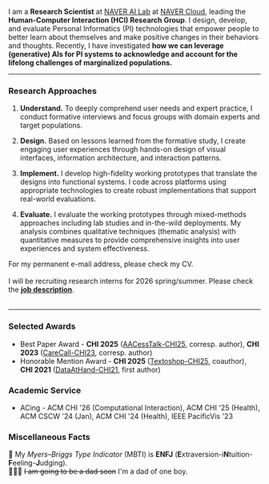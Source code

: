 I am a **Research Scientist** at <a href="https://clova.ai/ai-research" target="_blank" class="naver">NAVER AI Lab</a> at [NAVER Cloud](https://www.navercloudcorp.com/en/), leading the **Human-Computer Interaction (HCI) Research Group**. I design, develop, and evaluate Personal Informatics (PI) technologies that empower people to better learn about themselves and make positive changes in their behaviors and thoughts. Recently, I have investigated **how we can leverage (generative) AIs for PI systems to acknowledge and account for the lifelong challenges of marginalized populations.**

***

### Research Approaches
1. <b>Understand.</b> To deeply comprehend user needs and expert practice, I conduct formative interviews and focus groups with domain experts and target populations.

1. <b>Design.</b> Based on lessons learned from the formative study, I create engaging user experiences through hands-on design of visual interfaces, information architecture, and interaction patterns.

1. <b>Implement.</b> I develop high-fidelity working prototypes that translate the designs into functional systems. I code across platforms using appropriate technologies to create robust implementations that support real-world evaluations.

1. <b>Evaluate.</b> I evaluate the working prototypes through mixed-methods approaches including lab studies and in-the-wild deployments. My analysis combines qualitative techniques (thematic analysis) with quantitative measures to provide comprehensive insights into user experiences and system effectiveness.




<div class="badge announcement">For my permanent e-mail address, please check my CV.</div>
<br/>

<div class="badge important">I will be recruiting research interns for 2026 spring/summer. Please check the <a href="/internship#2026-spring-summer-research-internship"><b>job description</b></a>.</div>
<br/>

***

### Selected Awards
* Best Paper Award - **CHI 2025** ([AACessTalk-CHI25](/publication#AACessTalk-CHI25), corresp. author), **CHI 2023** ([CareCall-CHI23](/publication#CareCall-CHI23), corresp. author)
* Honorable Mention Award - **CHI 2025** ([Textoshop-CHI25](/publication#Textoshop-CHI25), coauthor), **CHI 2021** ([DataAtHand-CHI21](/publication#DataAtHand-CHI21), first author)

### Academic Service
* ACing - ACM CHI '26 (Computational Interaction), ACM CHI '25 (Health), ACM CSCW '24 (Jan), ACM CHI '24 (Health), IEEE PacificVis '23 

### Miscellaneous Facts

🫶 My *Myers–Briggs Type Indicator* (MBTI) is **ENFJ** (**E**xtraversion-i**N**tuition-**F**eeling-**J**udging).
<br/>
👨‍👩‍👦 ~~I am going to be a dad soon~~ I'm a dad of one boy. 


<!--<div class="badge announcement">The HCI group at NAVER AI Lab is hiring! Please refer to our official job description (<a href="https://naver-career.gitbook.io/en/teams/clova-cic/ai-lab/hci" target=_blank>English</a> / <a href="https://naver-career.gitbook.io/kr/service/clova/hci-x-ai" target=_blank>Korean</a>).
</div>-->
